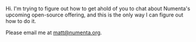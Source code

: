 Hi. I'm trying to figure out how to get ahold of you to chat about Numenta's upcoming open-source offering, and this is the only way I can figure out how to do it.

Please email me at matt@numenta.org.  
